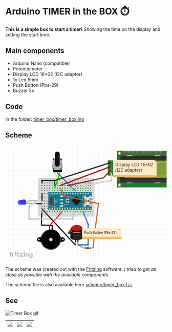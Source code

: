 # Arduino TIMER in the BOX :stopwatch:

**This is a simple box to start a timer!** Showing the time on the display and setting the start time.

## Main components
* Arduino Nano (compatible)
* Potentiometer
* Display LCD 16×02 (I2C adapter)
* 1x Led 5mm
* Push Button (Pbs-29)
* Buzzer 5v


## Code
In the folder: [timer_box/timer_box.ino](timer_box/timer_box.ino)


## Scheme

![Scheme Fritzing](/res/timer_box_scheme_fritzing.png)

The scheme was created out with the [Fritzing](https://fritzing.org/)
 software. *I tried to get as close as possible with the available components.*

The schema file is also available here [scheme/timer_box.fzz](scheme/timer_box.fzz)


## See 

![Timer Box gif](/res/timer_box.gif)


|![](/res/photo_1.jpg)|![](/res/photo_2.jpg) |![](/res/photo_3.jpg) |
|-|-|-|
